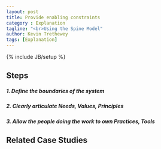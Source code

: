 ```yaml
---
layout: post
title: Provide enabling constraints
category : Explanation
tagline: "<br>Using the Spine Model"
author: Kevin Trethewey
tags: [Explanation]
---
```

{% include JB/setup %}

## Steps

##### 1. Define the boundaries of the system

##### 2. Clearly articulate Needs, Values, Principles

##### 3. Allow the people doing the work to own Practices, Tools

## Related Case Studies 
